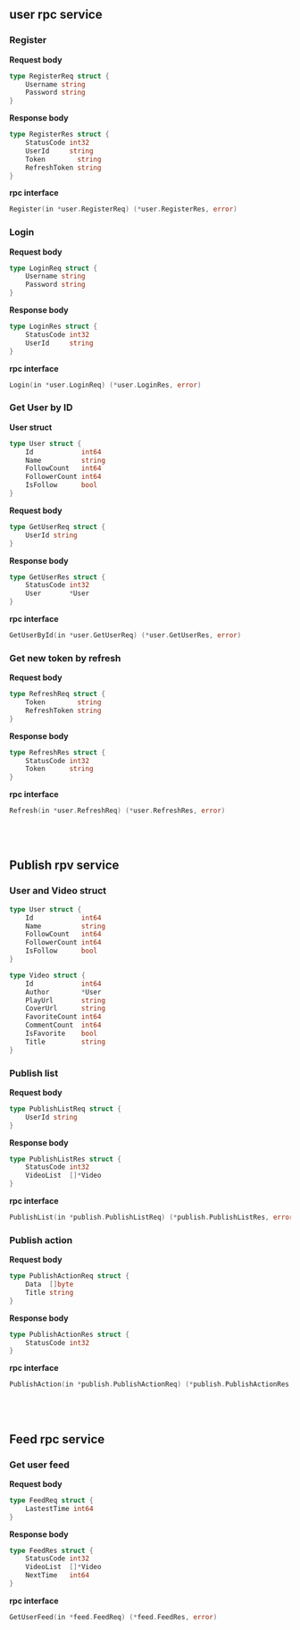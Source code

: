 ## user rpc service

### Register
**Request body**
```go
type RegisterReq struct {
	Username string
	Password string
}
```

**Response body**
```go
type RegisterRes struct {
	StatusCode int32
	UserId     string
    Token        string
	RefreshToken string
}
```

**rpc interface**
```go
Register(in *user.RegisterReq) (*user.RegisterRes, error)
```

### Login
**Request body**
```go
type LoginReq struct {
	Username string
	Password string
}
```

**Response body**
```go
type LoginRes struct {
	StatusCode int32
	UserId     string
}
```

**rpc interface**
```go
Login(in *user.LoginReq) (*user.LoginRes, error)
```

### Get User by ID
**User struct**
```go
type User struct {
	Id            int64
	Name          string
	FollowCount   int64
	FollowerCount int64
	IsFollow      bool
}
```

**Request body**
```go
type GetUserReq struct {
	UserId string
}
```

**Response body**
```go
type GetUserRes struct {
	StatusCode int32
	User       *User
}
```

**rpc interface**
```go
GetUserById(in *user.GetUserReq) (*user.GetUserRes, error)
```

### Get new token by refresh
**Request body**
```go
type RefreshReq struct {
	Token        string
	RefreshToken string
}
```

**Response body**
```go
type RefreshRes struct {
	StatusCode int32
	Token      string
}
```

**rpc interface**
```go
Refresh(in *user.RefreshReq) (*user.RefreshRes, error)
```

<br>
<br>



## Publish rpv service

### User and Video struct
```go
type User struct {
	Id            int64
	Name          string
	FollowCount   int64
	FollowerCount int64
	IsFollow      bool
}

type Video struct {
	Id            int64
	Author        *User
	PlayUrl       string
	CoverUrl      string
	FavoriteCount int64
	CommentCount  int64
	IsFavorite    bool
	Title         string
}
```
### Publish list

**Request body**
```go
type PublishListReq struct {
	UserId string
}
```

**Response body**
```go
type PublishListRes struct {
	StatusCode int32
	VideoList  []*Video
}
```

**rpc interface**
```go
PublishList(in *publish.PublishListReq) (*publish.PublishListRes, error)
```

### Publish action

**Request body**
```go
type PublishActionReq struct {
	Data  []byte
	Title string
}
```

**Response body**
```go
type PublishActionRes struct {
	StatusCode int32
}
```

**rpc interface**
```go
PublishAction(in *publish.PublishActionReq) (*publish.PublishActionRes, error)
```

<br>
<br>



## Feed rpc service

### Get user feed
**Request body**
```go
type FeedReq struct {
	LastestTime int64
}
```

**Response body**
```go
type FeedRes struct {
	StatusCode int32
	VideoList  []*Video
	NextTime   int64
}
```

**rpc interface**
```go
GetUserFeed(in *feed.FeedReq) (*feed.FeedRes, error)
```
